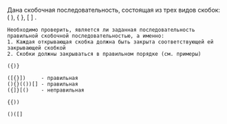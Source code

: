 Дана скобочная последовательность, состоящая из трех видов скобок: ( ), { }, [ ] .
    
    Необходимо проверить, является ли заданная последовательность правильной скобочной последовательностью, а именно:
    1. Каждая открывающая скобка должна быть закрыта соответствующей ей закрывающей скобкой
    2. Скобки должны закрываться в правильном порядке (см. примеры)

    ({)}

    ([{}])     - правильная
    (){}(())[] - правильная
    ({]}[()    - неправильная

    {{))

    ()([]

